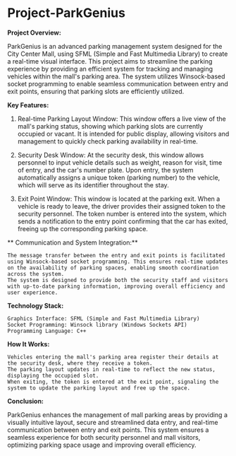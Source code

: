 # Project-ParkGenius

**Project Overview:**

ParkGenius is an advanced parking management system designed for the City Center Mall, using SFML (Simple and Fast Multimedia Library) to create a real-time visual interface. This project aims to streamline the parking experience by providing an efficient system for tracking and managing vehicles within the mall's parking area. The system utilizes Winsock-based socket programming to enable seamless communication between entry and exit points, ensuring that parking slots are efficiently utilized.

**Key Features:**

 1. Real-time Parking Layout Window:
       This window offers a live view of the mall's parking status, showing which parking slots are currently occupied or vacant.
       It is intended for public display, allowing visitors and management to quickly check parking availability in real-time.

2. Security Desk Window:
      At the security desk, this window allows personnel to input vehicle details such as weight, reason for visit, time of entry, and the car's number plate.
      Upon entry, the system automatically assigns a unique token (parking number) to the vehicle, which will serve as its identifier throughout the stay.
3. Exit Point Window:
      This window is located at the parking exit. When a vehicle is ready to leave, the driver provides their assigned token to the security personnel.
      The token number is entered into the system, which sends a notification to the entry point confirming that the car has exited, freeing up the corresponding parking space.


** Communication and System Integration:**

    The message transfer between the entry and exit points is facilitated using Winsock-based socket programming. This ensures real-time updates on the availability of parking spaces, enabling smooth coordination across the system.
    The system is designed to provide both the security staff and visitors with up-to-date parking information, improving overall efficiency and user experience.

**Technology Stack:**

    Graphics Interface: SFML (Simple and Fast Multimedia Library)
    Socket Programming: Winsock library (Windows Sockets API)
    Programming Language: C++

    
**How It Works:**

    Vehicles entering the mall's parking area register their details at the security desk, where they receive a token.
    The parking layout updates in real-time to reflect the new status, displaying the occupied slot.
    When exiting, the token is entered at the exit point, signaling the system to update the parking layout and free up the space.

**Conclusion:**

ParkGenius enhances the management of mall parking areas by providing a visually intuitive layout, secure and streamlined data entry, and real-time communication between entry and exit points. This system ensures a seamless experience for both security personnel and mall visitors, optimizing parking space usage and improving overall efficiency.
